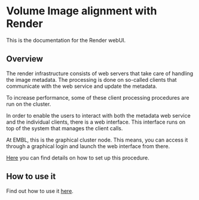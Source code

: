 # Volume Image alignment with Render

This is the documentation for the Render webUI.

## Overview

The render infrastructure consists of web servers that take care of handling the image metadata. The processing is done on so-called clients that communicate with the web service and update the metadata.

To increase performance, some of these client processing procedures are run on the cluster.

In order to enable the users to interact with both the metadata web service and the individual clients, there is a web interface. This interface runs on top of the system that manages the client calls.

At EMBL, this is the graphical cluster node. This means, you can access it through a graphical login and launch the web interface from there.

[Here](remote.md) you can find details on how to set up this procedure.


## How to use it

Find out how to use it [here](usage.md).

